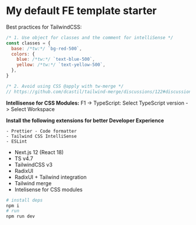 # My default FE template starter

Best practices for TailwindCSS:

```jsx
/* 1. Use object for classes and the comment for intelliSense */
const classes = {
  base: /*tw:*/ `bg-red-500`,
  colors: {
    blue: /*tw:*/ `text-blue-500`,
    yellow: /*tw:*/ `text-yellow-500`,
  },
}

/* 2. Avoid using CSS @apply with tw-merge */
// https://github.com/dcastil/tailwind-merge/discussions/122#discussioncomment-3369550
```

**Intellisense for CSS Modules:**
F1 -> TypeScript: Select TypeScript version -> Select Workspace

**Install the following extensions for better Developer Experience**

```
- Prettier - Code formatter
- Tailwind CSS IntelliSense
- ESLint
```

- Next.js 12 (React 18)
- TS v4.7
- TailwindCSS v3
- RadixUI
- RadixUI + Tailwind integration
- Tailwind merge
- Intelisense for CSS modules

```bash
# install deps
npm i
# run
npm run dev
```
